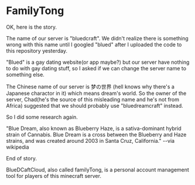 # FamilyTong

OK, here is the story.

The name of our server is "bluedcraft". We didn't realize there is something wrong with this name until I googled "blued" after I uploaded the code to this repository yesterday. 

"Blued" is a gay dating website(or app maybe?) but our server have nothing to do with gay dating stuff, so I asked if we can change the server name to something else.

The Chinese name of our server is 梦の世界 (hell knows why there's a Japanese charactor in it) which means dream's world. So the owner of the server, Chad(he's the source of this misleading name and he's not from Africa) suggested that we should probably use "bluedreamcraft" instead.

So I did some research again.

"Blue Dream, also known as Blueberry Haze, is a sativa-dominant hybrid strain of Cannabis. Blue Dream is a cross between the Blueberry and Haze strains, and was created around 2003 in Santa Cruz, California." --via wikipedia

End of story.

BlueDCaftCloud, also called familyTong, is a personal account management tool for players of this minecraft server.


